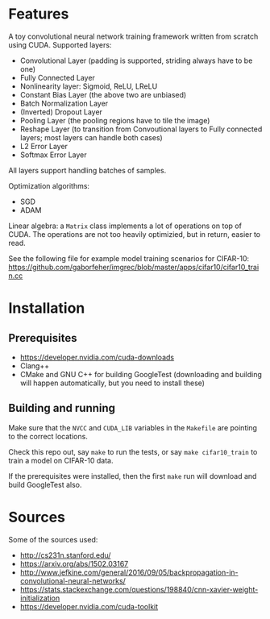# Features

A toy convolutional neural network training framework written from scratch using CUDA. Supported layers:
* Convolutional Layer (padding is supported, striding always have to be one)
* Fully Connected Layer
* Nonlinearity layer: Sigmoid, ReLU, LReLU
* Constant Bias Layer (the above two are unbiased)
* Batch Normalization Layer
* (Inverted) Dropout Layer
* Pooling Layer (the pooling regions have to tile the image)
* Reshape Layer (to transition from Convoutional layers to Fully connected layers; most layers can handle both cases)
* L2 Error Layer
* Softmax Error Layer

All layers support handling batches of samples.

Optimization algorithms:
* SGD
* ADAM

Linear algebra: a `Matrix` class implements a lot of operations on top of CUDA. The operations are not too heavily optimizied,
but in return, easier to read.

See the following file for example model training scenarios for CIFAR-10: https://github.com/gaborfeher/imgrec/blob/master/apps/cifar10/cifar10_train.cc


# Installation

## Prerequisites

* https://developer.nvidia.com/cuda-downloads
* Clang++
* CMake and GNU C++ for building GoogleTest (downloading and building will happen automatically, but you need to install these)

## Building and running

Make sure that the `NVCC` and `CUDA_LIB` variables in the `Makefile` are pointing to the correct locations.

Check this repo out, say `make` to run the tests, or say `make cifar10_train` to train a model on CIFAR-10 data.

If the prerequisites were installed, then the first `make` run will download and build GoogleTest also.

# Sources

Some of the sources used:
* http://cs231n.stanford.edu/
* https://arxiv.org/abs/1502.03167
* http://www.jefkine.com/general/2016/09/05/backpropagation-in-convolutional-neural-networks/
* https://stats.stackexchange.com/questions/198840/cnn-xavier-weight-initialization
* https://developer.nvidia.com/cuda-toolkit
